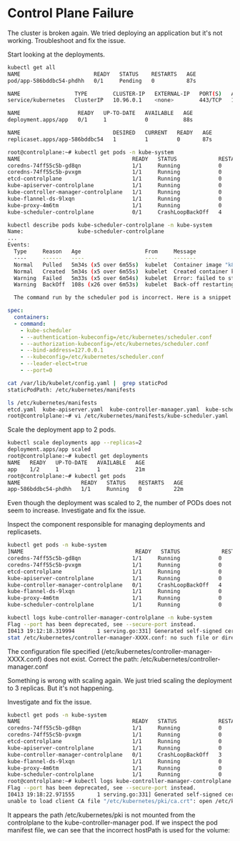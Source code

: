 # Control Plane Failure

The cluster is broken again. We tried deploying an application but it's not working. Troubleshoot and fix the issue.



Start looking at the deployments.
```bash
kubectl get all   
NAME                       READY   STATUS    RESTARTS   AGE
pod/app-586bddbc54-phdhh   0/1     Pending   0          87s

NAME                 TYPE        CLUSTER-IP   EXTERNAL-IP   PORT(S)   AGE
service/kubernetes   ClusterIP   10.96.0.1    <none>        443/TCP   10m

NAME                  READY   UP-TO-DATE   AVAILABLE   AGE
deployment.apps/app   0/1     1            0           88s

NAME                             DESIRED   CURRENT   READY   AGE
replicaset.apps/app-586bddbc54   1         1         0       87s
```
```bash
root@controlplane:~# kubectl get pods -n kube-system
NAME                                   READY   STATUS             RESTARTS   AGE
coredns-74ff55c5b-gd8qn                1/1     Running            0          11m
coredns-74ff55c5b-pvxgm                1/1     Running            0          11m
etcd-controlplane                      1/1     Running            0          11m
kube-apiserver-controlplane            1/1     Running            0          11m
kube-controller-manager-controlplane   1/1     Running            0          11m
kube-flannel-ds-9lxqn                  1/1     Running            0          11m
kube-proxy-4m6tm                       1/1     Running            0          11m
kube-scheduler-controlplane            0/1     CrashLoopBackOff   4          2m43s
```
```bash
kubectl describe pods kube-scheduler-controlplane -n kube-system
Name:                 kube-scheduler-controlplane
...
Events:
  Type     Reason   Age                    From     Message
  ----     ------   ----                   ----     -------
  Normal   Pulled   5m34s (x5 over 6m55s)  kubelet  Container image "k8s.gcr.io/kube-scheduler:v1.20.0" already present on machine
  Normal   Created  5m34s (x5 over 6m55s)  kubelet  Created container kube-scheduler
  Warning  Failed   5m33s (x5 over 6m54s)  kubelet  Error: failed to start container "kube-scheduler": Error response from daemon: OCI runtime create failed: container_linux.go:367: starting container process caused: exec: "kube-schedulerrrr": executable file not found in $PATH: unknown
  Warning  BackOff  108s (x26 over 6m53s)  kubelet  Back-off restarting failed container

  The command run by the scheduler pod is incorrect. Here is a snippet of the YAML file.
```
```yaml
spec:
  containers:
  - command:
    - kube-scheduler
    - --authentication-kubeconfig=/etc/kubernetes/scheduler.conf
    - --authorization-kubeconfig=/etc/kubernetes/scheduler.conf
    - --bind-address=127.0.0.1
    - --kubeconfig=/etc/kubernetes/scheduler.conf
    - --leader-elect=true
    - --port=0
```
```bash
cat /var/lib/kubelet/config.yaml |  grep staticPod
staticPodPath: /etc/kubernetes/manifests
```
```bash
ls /etc/kubernetes/manifests
etcd.yaml  kube-apiserver.yaml  kube-controller-manager.yaml  kube-scheduler.yaml
root@controlplane:~# vi /etc/kubernetes/manifests/kube-scheduler.yaml
```
Scale the deployment app to 2 pods.
```bash
kubectl scale deployments app --replicas=2
deployment.apps/app scaled
root@controlplane:~# kubectl get deployments
NAME   READY   UP-TO-DATE   AVAILABLE   AGE
app    1/2     1            1           21m
root@controlplane:~# kubectl get pods
NAME                   READY   STATUS    RESTARTS   AGE
app-586bddbc54-phdhh   1/1     Running   0          22m
```

Even though the deployment was scaled to 2, the number of PODs does not seem to increase. Investigate and fix the issue.



Inspect the component responsible for managing deployments and replicasets.
```bash
kubectl get pods -n kube-system
]NAME                                   READY   STATUS             RESTARTS   AGE
coredns-74ff55c5b-gd8qn                1/1     Running            0          31m
coredns-74ff55c5b-pvxgm                1/1     Running            0          31m
etcd-controlplane                      1/1     Running            0          31m
kube-apiserver-controlplane            1/1     Running            0          31m
kube-controller-manager-controlplane   0/1     CrashLoopBackOff   4          2m33s
kube-flannel-ds-9lxqn                  1/1     Running            0          31m
kube-proxy-4m6tm                       1/1     Running            0          31m
kube-scheduler-controlplane            1/1     Running            0          3m9s
```
```bash
kubectl logs kube-controller-manager-controlplane -n kube-system
Flag --port has been deprecated, see --secure-port instead.
I0413 19:12:18.319994       1 serving.go:331] Generated self-signed cert in-memory
stat /etc/kubernetes/controller-manager-XXXX.conf: no such file or directory
```
The configuration file specified (/etc/kubernetes/controller-manager-XXXX.conf) does not exist.
Correct the path: /etc/kubernetes/controller-manager.conf


Something is wrong with scaling again. We just tried scaling the deployment to 3 replicas. But it's not happening.



Investigate and fix the issue.
```bash
kubectl get pods -n kube-system
NAME                                   READY   STATUS             RESTARTS   AGE
coredns-74ff55c5b-gd8qn                1/1     Running            0          38m
coredns-74ff55c5b-pvxgm                1/1     Running            0          38m
etcd-controlplane                      1/1     Running            0          38m
kube-apiserver-controlplane            1/1     Running            0          38m
kube-controller-manager-controlplane   0/1     CrashLoopBackOff   3          48s
kube-flannel-ds-9lxqn                  1/1     Running            0          38m
kube-proxy-4m6tm                       1/1     Running            0          38m
kube-scheduler-controlplane            1/1     Running            0          9m47s
root@controlplane:~# kubectl logs kube-controller-manager-controlplane -n kube-system
Flag --port has been deprecated, see --secure-port instead.
I0413 19:18:22.971555       1 serving.go:331] Generated self-signed cert in-memory
unable to load client CA file "/etc/kubernetes/pki/ca.crt": open /etc/kubernetes/pki/ca.crt: no such file or directory
```
It appears the path /etc/kubernetes/pki is not mounted from the controlplane to the kube-controller-manager pod. If we inspect the pod manifest file, we can see that the incorrect hostPath is used for the volume:

